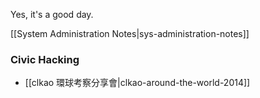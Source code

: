 Yes, it's a good day.


[[System Administration Notes|sys-administration-notes]]



### Civic Hacking

- [[clkao 環球考察分享會|clkao-around-the-world-2014]]